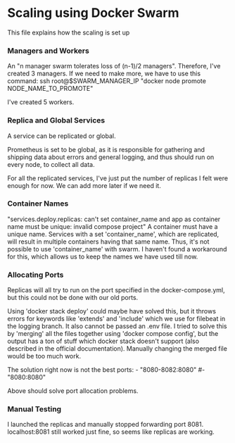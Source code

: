 # Scaling using Docker Swarm
This file explains how the scaling is set up

### Managers and Workers
An "n manager swarm tolerates loss of (n-1)/2 managers". Therefore, I've created 3 managers. If we need to make more, we have to use this command:
ssh root@$SWARM_MANAGER_IP "docker node promote NODE_NAME_TO_PROMOTE"

I've created 5 workers.

### Replica and Global Services
A service can be replicated or global.

Prometheus is set to be global, as it is responsible for gathering and shipping data about errors and general logging, and thus should run on every node, to collect all data.

For all the replicated services, I've just put the number of replicas I felt were enough for now. We can add more later if we need it.

### Container Names
"services.deploy.replicas: can't set container_name and app as container name must be unique: invalid compose project"
A container must have a unique name. Services with a set 'container_name', which are replicated, will result in multiple containers having that same name. Thus, it's not possible to use 'container_name' with swarm. I haven't found a workaround for this, which allows us to keep the names we have used till now.

### Allocating Ports
Replicas will all try to run on the port specified in the docker-compose.yml, but this could not be done with our old ports.

Using 'docker stack deploy' could maybe have solved this, but it throws errors for keywords like 'extends' and 'include' which we use for filebeat in the logging branch. It also cannot be passed an .env file.
I tried to solve this by 'merging' all the files together using 'docker compose config', but the output has a ton of stuff which docker stack doesn't support (also described in the official documentation). Manually changing the merged file would be too much work.

The solution right now is not the best
    ports:
      - "8080-8082:8080"
      #- "8080:8080"

Above should solve port allocation problems.

### Manual Testing
I launched the replicas and manually stopped forwarding port 8081. localhost:8081 still worked just fine, so seems like replicas are working. 